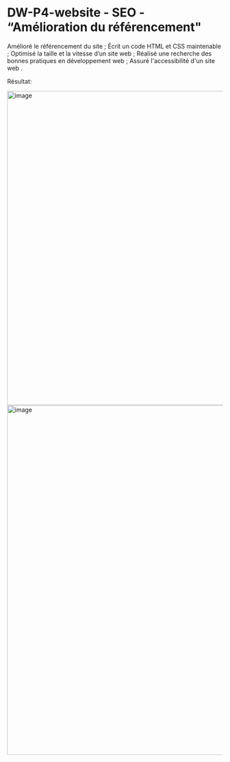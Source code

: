 ﻿# DW-P4-website - SEO - “Amélioration du référencement"
Amélioré le référencement du site ;
Écrit un code HTML et CSS maintenable ;
Optimisé la taille et la vitesse d’un site web ;
Réalisé une recherche des bonnes pratiques en développement web ;
Assuré l'accessibilité d'un site web .

Résultat: 

<img width="1350" height="733" alt="image" src="https://github.com/user-attachments/assets/0d65753a-ce96-4e35-bf3e-8bec0ff1f337" />
<img width="1290" height="816" alt="image" src="https://github.com/user-attachments/assets/2103c8d7-55a2-4210-ae3c-7d73cdd02346" />




